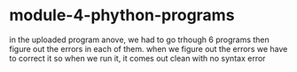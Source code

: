 # module-4-phython-programs
in the uploaded program anove, we had to go trhough 6 programs then figure out the errors in each of them.
when we figure out the errors we have to correct it so when we run it, it comes out clean with no syntax error

